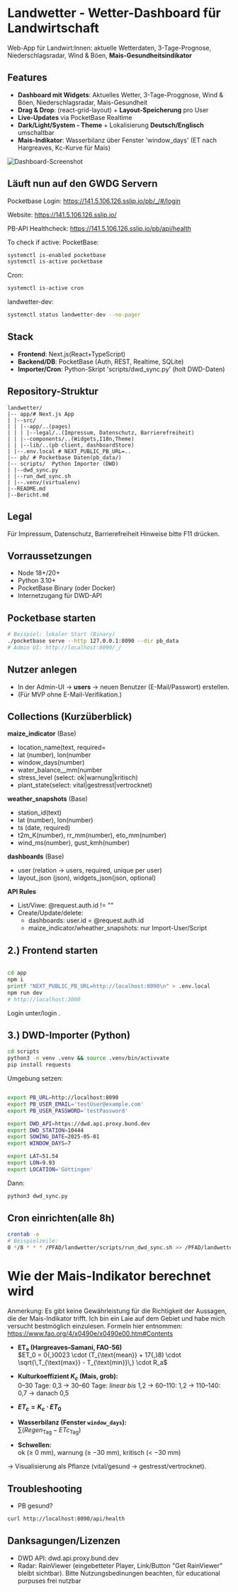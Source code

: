 # Landwetter - Wetter-Dashboard für Landwirtschaft

Web-App für Landwirt:Innen: aktuelle Wetterdaten, 3-Tage-Prognose, Niederschlagsradar,
Wind & Böen, **Mais-Gesundheitsindikator**

## Features

- **Dashboard mit Widgets**: Aktuelles Wetter, 3-Tage-Proggnose, Wind & Böen, Niederschlagsradar, Mais-Gesundheit
- **Drag & Drop**: (react-grid-layout) + **Layout-Speicherung** pro User
- **Live-Updates** via PocketBase Realtime
- **Dark/Light/System - Theme** + Lokalisierung **Deutsch/Englisch** umschaltbar
- **Mais-Indikator**: Wasserbilanz über Fenster 'window_days' (ET nach Hargreaves, Kc-Kurve für Mais)

![Dashboard-Screenshot](./Dashboard_Screenshot.png)

## Läuft nun auf den GWDG Servern
Pocketbase Login: https://141.5.106.126.sslip.io/pb/_/#/login

Website: https://141.5.106.126.sslip.io/

PB-API Healthcheck: https://141.5.106.126.sslip.io/pb/api/health

To check if active:
PocketBase:
```bash
systemctl is-enabled pocketbase
systemctl is-active pocketbase
```
Cron:
```bash
systemctl is-active cron
```
landwetter-dev:
```bash
systemctl status landwetter-dev --no-pager
```


## Stack

- **Frontend**: Next.js(React+TypeScript)
- **Backend/DB**: PocketBase (Auth, REST, Realtime, SQLite)
- **Importer/Cron**: Python-Skript 'scripts/dwd_sync.py' (holt DWD-Daten)

## Repository-Struktur

```
landwetter/
|-- app/# Next.js App
| |--src/
| | |--app/..(pages)
| | | |--legal/..(Impressum, Datenschutz, Barrierefreiheit)
| | |--components/..(Widgets,I18n,Theme)
| | |--lib/..(pb client, dashboardStore)
| |--.env.local # NEXT_PUBLIC_PB_URL=..
|-- pb/ # Pocketbase Daten(pb_data/)
|-- scripts/  Python Importer (DWD)
| |--dwd_sync.py
| |--run_dwd_sync.sh
| |--.venv/(virtualenv)
|--README.md
|--Bericht.md
```

## Legal
Für Impressum, Datenschutz, Barrierefreiheit Hinweise bitte F11 drücken.

## Vorraussetzungen

- Node 18+/20+
- Python 3.10+
- PocketBase Binary (oder Docker)
- Internetzugang für DWD-API


## Pocketbase starten

```bash
# Beispiel: lokaler Start (Binary)
./pocketbase serve --http 127.0.0.1:8090 --dir pb_data
# Admin UI: http://localhost:8090/_/
```


## Nutzer anlegen

- In der Admin-UI -> **users** -> neuen Benutzer (E-Mail/Passwort) erstellen.
- (Für MVP ohne E-Mail-Verifikation.)

## Collections (Kurzüberblick)

**maize_indicator** (Base)
- location_name(text, required=
- lat (number), lon(number
- window_days(number)
- water_balance__mm(number
- stress_level (select: ok|warnung|kritisch)
- plant_state(select: vital|gestresst|vertrocknet)

**weather_snapshots** (Base)
- station_id(text)
- lat (number), lon(number)
- ts (date, required)
- t2m_K(number), rr_mm(number), eto_mm(number)
- wind_ms(number), gust_kmh(number)

**dashboards** (Base)
- user (relation -> users, required, unique per user)
- layout_json (json), widgets_json(json, optional)

**API Rules**
- List/Viwe: @request.auth.id != ""
- Create/Update/delete:
  - dashboards: user.id = @request.auth.id
  - maize_indicator/wheather_snapshots: nur Import-User/Script
  
## 2.) Frontend starten

```bash

cd app
npm i
printf "NEXT_PUBLIC_PB_URL=http://localhost:8090\n" > .env.local
npm run dev
# http://localhost:3000
```

Login unter/login   .

## 3.) DWD-Importer (Python)

```bash
cd scripts
python3 -m venv .venv && source .venv/bin/activvate
pip install requests
```

Umgebung setzen:

```bash

export PB_URL=http://localhost:8090
export PB_USER_EMAIL='testUser@example.com'
export PB_USER_PASSWORD='testPassword'

export DWD_API=https://dwd.api.proxy.bund.dev
export DWD_STATION=10444
export SOWING_DATE=2025-05-01
export WINDOW_DAYS=7

export LAT=51.54
export LON=9.93
export LOCATION='Göttingen'
```

Dann:
```bash
python3 dwd_sync.py
```

## Cron einrichten(alle 8h)

```bash
crontab -e
# Beispielzeile:
0 */8 * * * /PFAD/landwetter/scripts/run_dwd_sync.sh >> /PFAD/landwetter/scripts/dwd.log 2>&1
```
# Wie der Mais-Indikator berechnet wird

Anmerkung: Es gibt keine Gewährleistung für die Richtigkeit der Aussagen, die der Mais-Indikator trifft.
Ich bin ein Laie auf dem Gebiet und habe mich versucht bestmöglich einzulesen.
Formeln hier entnommen: https://www.fao.org/4/x0490e/x0490e00.htm#Contents

- **ET₀ (Hargreaves–Samani, FAO-56)**  
  $ET_0 = 0{,}0023 \cdot (T_{\text{mean}} + 17{,}8) \cdot \sqrt{\,T_{\text{max}} - T_{\text{min}}\,} \cdot R_a$

- **Kulturkoeffizient $K_c$ (Mais, grob):**  
  0–30 Tage: 0,3 -> 30–60 Tage: *linear bis* 1,2 -> 60–110: 1,2 -> 110–140: 0,7 -> danach 0,5

- **$ET_c = K_c \cdot ET_0$**

- **Wasserbilanz (Fenster `window_days`):**  
  $\sum (Regen_{\text{Tag}} - ETc_{\text{Tag}})$

- **Schwellen:**  
  ok (≥ 0 mm), warnung (≥ −30 mm), kritisch (< −30 mm)

-> Visualisierung als Pflanze (vital/gesund -> gestresst/vertrocknet).

## Troubleshooting
- PB gesund?
```bash
curl http://localhost:8090/api/health
```

## Danksagungen/Lizenzen

- DWD API: dwd.api.proxy.bund.dev
- Radar: RainViewer (eingebetteter Player, Link/Button "Get RainViewer" bleibt sichtbar).
Bitte Nutzungsbedinungen beachten, für educational purpuses frei nutzbar




